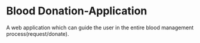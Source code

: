 # Blood Donation-Application
A web application which can guide the user in the entire blood management process(request/donate).
